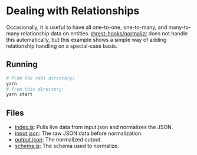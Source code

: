 # Dealing with Relationships

Occasionally, it is useful to have all one-to-one, one-to-many, and many-to-many relationship data on entities. [@rest-hooks/normalizr](/packages/normalizr) does not handle this automatically, but this example shows a simple way of adding relationship handling on a special-case basis.

## Running

```sh
# from the root directory:
yarn
# from this directory:
yarn start
```

## Files

* [index.js](/examples/relationships/index.js): Pulls live data from input.json and normalizes the JSON.
* [input.json](/examples/relationships/input.json): The raw JSON data before normalization.
* [output.json](/examples/relationships/output.json): The normalized output.
* [schema.js](/examples/relationships/schema.js): The schema used to normalize.
